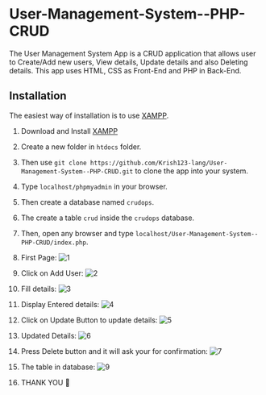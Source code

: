 # User-Management-System--PHP-CRUD

The User Management System App is a CRUD application that allows user to Create/Add new users, View details, Update details and also Deleting details.
This app uses HTML, CSS as Front-End and PHP in Back-End.

## Installation
The easiest way of installation is to use [XAMPP](https://www.apachefriends.org/).
1. Download and Install [XAMPP](https://www.apachefriends.org/)
2. Create a new folder in `htdocs` folder.
3. Then use `git clone https://github.com/Krish123-lang/User-Management-System--PHP-CRUD.git` to clone the app into your system.
4. Type `localhost/phpmyadmin` in your browser.
5. Then create a database named `crudops`.
6. The create a table `crud` inside the `crudops` database.
7. Then, open any browser and type `localhost/User-Management-System--PHP-CRUD/index.php`.
8. First Page:
![1](https://github.com/Krish123-lang/User-Management-System--PHP-CRUD/assets/56486342/e602eb91-a97b-4aae-b250-155c446f1cb5)

9. Click on Add User:
   ![2](https://github.com/Krish123-lang/User-Management-System--PHP-CRUD/assets/56486342/8d64a60f-c615-4048-9cda-53a1349a5fdb)

10. Fill details:
   ![3](https://github.com/Krish123-lang/User-Management-System--PHP-CRUD/assets/56486342/8610dce7-16e6-47bf-a1c1-d9c79100ba0b)

11. Display Entered details:
   ![4](https://github.com/Krish123-lang/User-Management-System--PHP-CRUD/assets/56486342/3f07dffa-a48c-4170-be8d-e73e999c5fc1)

12. Click on Update Button to update details:
    ![5](https://github.com/Krish123-lang/User-Management-System--PHP-CRUD/assets/56486342/81b6bc60-3f97-49cf-807a-7da2d645c3a7)

13. Updated Details:
    ![6](https://github.com/Krish123-lang/User-Management-System--PHP-CRUD/assets/56486342/1a127736-9970-4015-a637-01eba55f04a8)

14. Press Delete button and it will ask your for confirmation:
    ![7](https://github.com/Krish123-lang/User-Management-System--PHP-CRUD/assets/56486342/cfde9358-4436-45bd-b0d6-1c34acf1d0b1)

15. The table in database:
    ![9](https://github.com/Krish123-lang/User-Management-System--PHP-CRUD/assets/56486342/f424037c-b009-41be-9d74-8ffb06418833)

16. THANK YOU 🙏
